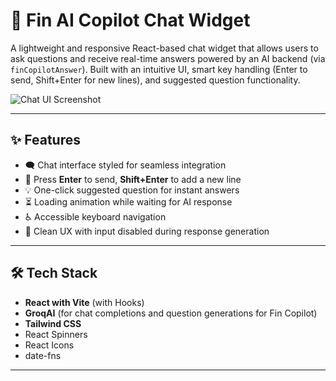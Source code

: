 # 🧠 Fin AI Copilot Chat Widget

A lightweight and responsive React-based chat widget that allows users to ask questions and receive real-time answers powered by an AI backend (via `finCopilotAnswer`). Built with an intuitive UI, smart key handling (Enter to send, Shift+Enter for new lines), and suggested question functionality.

![Chat UI Screenshot](./screenshot.png) <!-- Optional: Add a screenshot of your UI -->

---

## ✨ Features

- 🗨️ Chat interface styled for seamless integration
- 🚀 Press **Enter** to send, **Shift+Enter** to add a new line
- 💡 One-click suggested question for instant answers
- ⏳ Loading animation while waiting for AI response
- ♿️ Accessible keyboard navigation
- 🧼 Clean UX with input disabled during response generation

---

## 🛠 Tech Stack

- **React with Vite** (with Hooks)
- **GroqAI** (for chat completions and question generations for Fin Copilot)
- **Tailwind CSS**
- React Spinners
- React Icons
- date-fns

---
